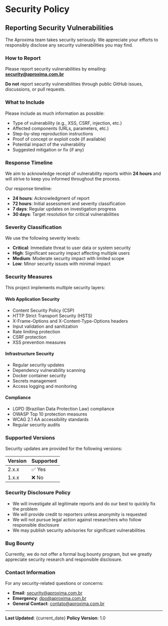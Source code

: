 # Security Policy

## Reporting Security Vulnerabilities

The Aproxima team takes security seriously. We appreciate your efforts to responsibly disclose any security vulnerabilities you may find.

### How to Report

Please report security vulnerabilities by emailing: **security@aproxima.com.br**

**Do not** report security vulnerabilities through public GitHub issues, discussions, or pull requests.

### What to Include

Please include as much information as possible:

- Type of vulnerability (e.g., XSS, CSRF, injection, etc.)
- Affected components (URLs, parameters, etc.)
- Step-by-step reproduction instructions
- Proof of concept or exploit code (if available)
- Potential impact of the vulnerability
- Suggested mitigation or fix (if any)

### Response Timeline

We aim to acknowledge receipt of vulnerability reports within **24 hours** and will strive to keep you informed throughout the process.

Our response timeline:
- **24 hours**: Acknowledgment of report
- **72 hours**: Initial assessment and severity classification
- **7 days**: Regular updates on investigation progress
- **30 days**: Target resolution for critical vulnerabilities

### Severity Classification

We use the following severity levels:

- **Critical**: Immediate threat to user data or system security
- **High**: Significant security impact affecting multiple users
- **Medium**: Moderate security impact with limited scope
- **Low**: Minor security issues with minimal impact

### Security Measures

This project implements multiple security layers:

#### Web Application Security
- Content Security Policy (CSP)
- HTTP Strict Transport Security (HSTS)
- X-Frame-Options and X-Content-Type-Options headers
- Input validation and sanitization
- Rate limiting protection
- CSRF protection
- XSS prevention measures

#### Infrastructure Security
- Regular security updates
- Dependency vulnerability scanning
- Docker container security
- Secrets management
- Access logging and monitoring

#### Compliance
- LGPD (Brazilian Data Protection Law) compliance
- OWASP Top 10 protection measures
- WCAG 2.1 AA accessibility standards
- Regular security audits

### Supported Versions

Security updates are provided for the following versions:

| Version | Supported          |
| ------- | ------------------ |
| 2.x.x   | ✅ Yes             |
| 1.x.x   | ❌ No              |

### Security Disclosure Policy

- We will investigate all legitimate reports and do our best to quickly fix the problem
- We will provide credit to reporters unless anonymity is requested
- We will not pursue legal action against researchers who follow responsible disclosure
- We may publish security advisories for significant vulnerabilities

### Bug Bounty

Currently, we do not offer a formal bug bounty program, but we greatly appreciate security research and responsible disclosure.

### Contact Information

For any security-related questions or concerns:

- **Email**: security@aproxima.com.br
- **Emergency**: dpo@aproxima.com.br
- **General Contact**: contato@aproxima.com.br

---

**Last Updated**: {current_date}
**Policy Version**: 1.0